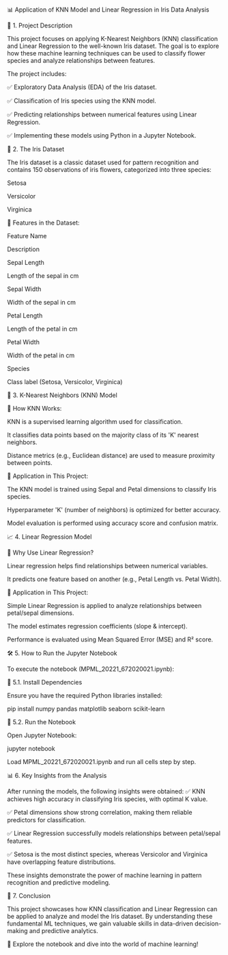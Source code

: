 📊 Application of KNN Model and Linear Regression in Iris Data Analysis

📌 1. Project Description

This project focuses on applying K-Nearest Neighbors (KNN) classification and Linear Regression to the well-known Iris dataset. The goal is to explore how these machine learning techniques can be used to classify flower species and analyze relationships between features.

The project includes:

✅ Exploratory Data Analysis (EDA) of the Iris dataset.

✅ Classification of Iris species using the KNN model.

✅ Predicting relationships between numerical features using Linear Regression.

✅ Implementing these models using Python in a Jupyter Notebook.

📂 2. The Iris Dataset

The Iris dataset is a classic dataset used for pattern recognition and contains 150 observations of iris flowers, categorized into three species:

Setosa

Versicolor

Virginica

🌿 Features in the Dataset:

Feature Name

Description

Sepal Length

Length of the sepal in cm

Sepal Width

Width of the sepal in cm

Petal Length

Length of the petal in cm

Petal Width

Width of the petal in cm

Species

Class label (Setosa, Versicolor, Virginica)

🤖 3. K-Nearest Neighbors (KNN) Model

🔹 How KNN Works:

KNN is a supervised learning algorithm used for classification.

It classifies data points based on the majority class of its 'K' nearest neighbors.

Distance metrics (e.g., Euclidean distance) are used to measure proximity between points.

🔹 Application in This Project:

The KNN model is trained using Sepal and Petal dimensions to classify Iris species.

Hyperparameter 'K' (number of neighbors) is optimized for better accuracy.

Model evaluation is performed using accuracy score and confusion matrix.

📈 4. Linear Regression Model

🔹 Why Use Linear Regression?

Linear regression helps find relationships between numerical variables.

It predicts one feature based on another (e.g., Petal Length vs. Petal Width).

🔹 Application in This Project:

Simple Linear Regression is applied to analyze relationships between petal/sepal dimensions.

The model estimates regression coefficients (slope & intercept).

Performance is evaluated using Mean Squared Error (MSE) and R² score.

🛠️ 5. How to Run the Jupyter Notebook

To execute the notebook (MPML_20221_672020021.ipynb):

🔹 5.1. Install Dependencies

Ensure you have the required Python libraries installed:

pip install numpy pandas matplotlib seaborn scikit-learn

🔹 5.2. Run the Notebook

Open Jupyter Notebook:

jupyter notebook

Load MPML_20221_672020021.ipynb and run all cells step by step.

📊 6. Key Insights from the Analysis

After running the models, the following insights were obtained:
✅ KNN achieves high accuracy in classifying Iris species, with optimal K value.

✅ Petal dimensions show strong correlation, making them reliable predictors for classification.

✅ Linear Regression successfully models relationships between petal/sepal features.

✅ Setosa is the most distinct species, whereas Versicolor and Virginica have overlapping feature distributions.

These insights demonstrate the power of machine learning in pattern recognition and predictive modeling.

📌 7. Conclusion

This project showcases how KNN classification and Linear Regression can be applied to analyze and model the Iris dataset. By understanding these fundamental ML techniques, we gain valuable skills in data-driven decision-making and predictive analytics.

🚀 Explore the notebook and dive into the world of machine learning!

